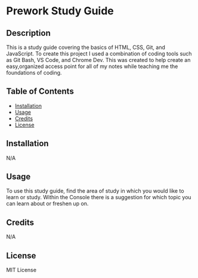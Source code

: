 # Prework Study Guide

## Description

This is a study guide covering the basics of HTML, CSS, Git, and JavaScript. To create this project I used a combination of coding tools such as Git Bash, VS Code, and Chrome Dev. This was created to help create an easy,organized access point for all of my notes while teaching me the foundations of coding.    


## Table of Contents 

- [Installation](#installation)
- [Usage](#usage)
- [Credits](#credits)
- [License](#license)

## Installation

N/A

## Usage

To use this study guide, find the area of study in which you would like to learn or study. Within the Console there is a suggestion for which topic you can learn about or freshen up on. 

## Credits

N/A

## License


MIT License 


